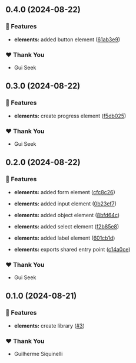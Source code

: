 ## 0.4.0 (2024-08-22)


### 🚀 Features

- **elements:** added button element ([61ab3e9](https://github.com/guiseek/websqnl/commit/61ab3e9))


### ❤️  Thank You

- Gui Seek

## 0.3.0 (2024-08-22)


### 🚀 Features

- **elements:** create progress element ([f5db025](https://github.com/guiseek/websqnl/commit/f5db025))


### ❤️  Thank You

- Gui Seek

## 0.2.0 (2024-08-22)


### 🚀 Features

- **elements:** added form element ([cfc8c26](https://github.com/guiseek/websqnl/commit/cfc8c26))

- **elements:** added input element ([0b23ef7](https://github.com/guiseek/websqnl/commit/0b23ef7))

- **elements:** added object element ([8bfd64c](https://github.com/guiseek/websqnl/commit/8bfd64c))

- **elements:** added select element ([f2b85e8](https://github.com/guiseek/websqnl/commit/f2b85e8))

- **elements:** added label element ([601cb1d](https://github.com/guiseek/websqnl/commit/601cb1d))

- **elements:** exports shared entry point ([c14a0ce](https://github.com/guiseek/websqnl/commit/c14a0ce))


### ❤️  Thank You

- Gui Seek

## 0.1.0 (2024-08-21)


### 🚀 Features

- **elements:** create library ([#3](https://github.com/guiseek/websqnl/pull/3))


### ❤️  Thank You

- Guilherme Siquinelli